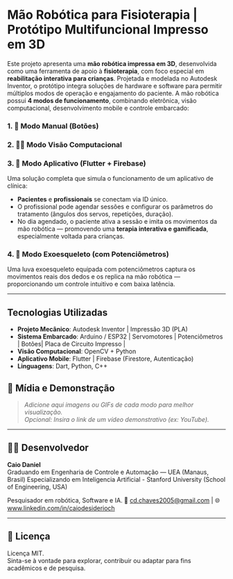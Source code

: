 # Mão Robótica para Fisioterapia | Protótipo Multifuncional Impresso em 3D

Este projeto apresenta uma **mão robótica impressa em 3D**, desenvolvida como uma ferramenta de apoio à **fisioterapia**, com foco especial em **reabilitação interativa para crianças**. Projetada e modelada no Autodesk Inventor, o protótipo integra soluções de hardware e software para permitir múltiplos modos de operação e engajamento do paciente.
A mão robótica possui **4 modos de funcionamento**, combinando eletrônica, visão computacional, desenvolvimento mobile e controle embarcado:

### 1. 🔘 Modo Manual (Botões)
### 2. 🧍‍♂️ Modo Visão Computacional
### 3. 📱 Modo Aplicativo (Flutter + Firebase)
Uma solução completa que simula o funcionamento de um aplicativo de clínica:
- **Pacientes** e **profissionais** se conectam via ID único.
- O profissional pode agendar sessões e configurar os parâmetros do tratamento (ângulos dos servos, repetições, duração).
- No dia agendado, o paciente ativa a sessão e imita os movimentos da mão robótica — promovendo uma **terapia interativa e gamificada**, especialmente voltada para crianças.

### 4. 🦾 Modo Exoesqueleto (com Potenciômetros)
Uma luva exoesqueleto equipada com potenciômetros captura os movimentos reais dos dedos e os replica na mão robótica — proporcionando um controle intuitivo e com baixa latência.

---

## Tecnologias Utilizadas

- **Projeto Mecânico**: Autodesk Inventor | Impressão 3D (PLA)
- **Sistema Embarcado**: Arduino / ESP32 | Servomotores | Potenciômetros | Botões| Placa de Circuito Impresso |
- **Visão Computacional**: OpenCV + Python
- **Aplicativo Mobile**: Flutter | Firebase (Firestore, Autenticação)
- **Linguagens**: Dart, Python, C++

## 📸 Mídia e Demonstração

> _Adicione aqui imagens ou GIFs de cada modo para melhor visualização._  
> _Opcional: Insira o link de um vídeo demonstrativo (ex: YouTube)._

---

## 👨‍💻 Desenvolvedor

**Caio Daniel**  
Graduando em Engenharia de Controle e Automação — UEA (Manaus, Brasil) 
Especializando em Inteligencia Artificial - Stanford University (School of Engineering, USA)

Pesquisador em robótica, Software e IA. 
📧 cd.chaves2005@gmail.com | 🌐 www.linkedin.com/in/caiodesiderioch

---

## 📄 Licença

Licença MIT.  
Sinta-se à vontade para explorar, contribuir ou adaptar para fins acadêmicos e de pesquisa.
